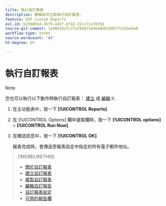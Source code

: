 ```yaml
---
title: 執行自訂報表
description: 瞭解如何立即執行自訂報表。
feature: DSP Custom Reports
exl-id: b256803d-45f9-445f-bf42-22cc7ce76792
source-git-commit: 1a98b3ba7c37a768825e9e48db7d847f12daa9a0
workflow-type: tm+mt
source-wordcount: '84'
ht-degree: 0%

---
```


# 執行自訂報表

>[!NOTE]
>
>您也可以執行以下動作時執行自訂報表： [建立](report-create.md) 或 [編輯](report-edit.md) it.

1. 在主功能表中，按一下 **[!UICONTROL Reports]**.

1. 在 [!UICONTROL Options] 欄中選取欄時，按一下 **[!UICONTROL options]** > **[!UICONTROL Run Now]**.

1. 在確認訊息中，按一下 **[!UICONTROL OK]**.

   報表完成時，會傳送至報表設定中指定的所有電子郵件地址。

>[!MORELIKETHIS]
>
>* [關於自訂報表](/help/dsp/reports/report-about.md)
>* [建立自訂報表](/help/dsp/reports/report-create.md)
>* [複製自訂報表](/help/dsp/reports/report-copy.md)
>* [編輯自訂報告](/help/dsp/reports/report-edit.md)
>* [自訂報表設定](/help/dsp/reports/report-settings.md)
>* [可用的報告欄](/help/dsp/reports/report-columns.md)

